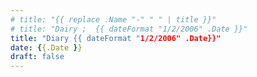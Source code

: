 ```yaml
---
# title: "{{ replace .Name "-" " " | title }}"
# title: "Dairy ;  {{ dateFormat "1/2/2006" .Date }}"
title: "Diary {{ dateFormat "1/2/2006" .Date}}"  
date: {{.Date }}
draft: false
---
```


